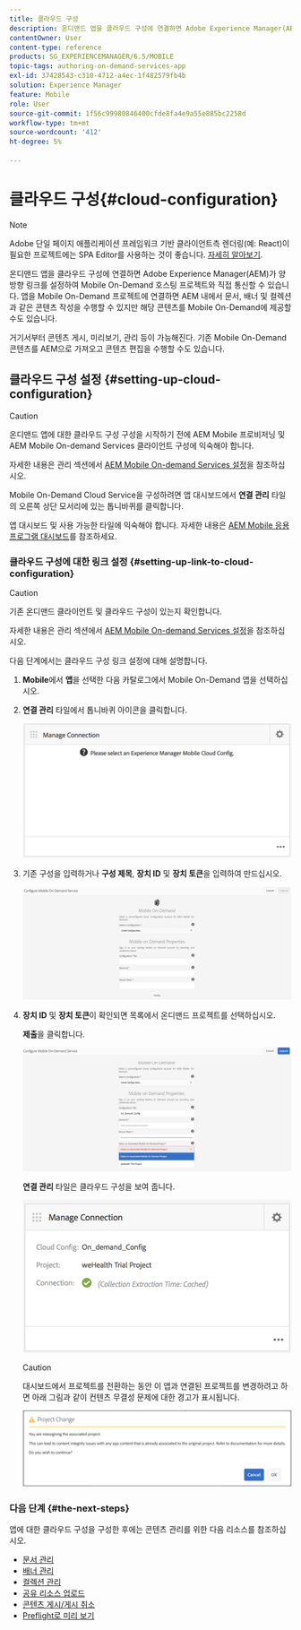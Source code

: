 ```yaml
---
title: 클라우드 구성
description: 온디맨드 앱을 클라우드 구성에 연결하면 Adobe Experience Manager(AEM)가 양방향 링크를 설정하여 Mobile On-Demand 호스팅 프로젝트와 직접 통신할 수 있습니다. 자세한 내용은 이 페이지를 참조하십시오.
contentOwner: User
content-type: reference
products: SG_EXPERIENCEMANAGER/6.5/MOBILE
topic-tags: authoring-on-demand-services-app
exl-id: 37428543-c310-4712-a4ec-1f482579fb4b
solution: Experience Manager
feature: Mobile
role: User
source-git-commit: 1f56c99980846400cfde8fa4e9a55e885bc2258d
workflow-type: tm+mt
source-wordcount: '412'
ht-degree: 5%

---
```


# 클라우드 구성{#cloud-configuration}

>[!NOTE]
>
>Adobe 단일 페이지 애플리케이션 프레임워크 기반 클라이언트측 렌더링(예: React)이 필요한 프로젝트에는 SPA Editor를 사용하는 것이 좋습니다. [자세히 알아보기](/help/sites-developing/spa-overview.md).

온디맨드 앱을 클라우드 구성에 연결하면 Adobe Experience Manager(AEM)가 양방향 링크를 설정하여 Mobile On-Demand 호스팅 프로젝트와 직접 통신할 수 있습니다. 앱을 Mobile On-Demand 프로젝트에 연결하면 AEM 내에서 문서, 배너 및 컬렉션과 같은 콘텐츠 작성을 수행할 수 있지만 해당 콘텐츠를 Mobile On-Demand에 제공할 수도 있습니다.

거기서부터 콘텐츠 게시, 미리보기, 관리 등이 가능해진다. 기존 Mobile On-Demand 콘텐츠를 AEM으로 가져오고 콘텐츠 편집을 수행할 수도 있습니다.

## 클라우드 구성 설정 {#setting-up-cloud-configuration}

>[!CAUTION]
>
>온디맨드 앱에 대한 클라우드 구성 구성을 시작하기 전에 AEM Mobile 프로비저닝 및 AEM Mobile On-demand Services 클라이언트 구성에 익숙해야 합니다.
>
>자세한 내용은 관리 섹션에서 [AEM Mobile On-demand Services 설정](/help/mobile/aem-mobile-setup.md)을 참조하십시오.

Mobile On-Demand Cloud Service을 구성하려면 앱 대시보드에서 **연결 관리** 타일의 오른쪽 상단 모서리에 있는 톱니바퀴를 클릭합니다.

앱 대시보드 및 사용 가능한 타일에 익숙해야 합니다. 자세한 내용은 [AEM Mobile 응용 프로그램 대시보드](/help/mobile/mobile-apps-ondemand-application-dashboard.md)를 참조하세요.

### 클라우드 구성에 대한 링크 설정 {#setting-up-link-to-cloud-configuration}

>[!CAUTION]
>
>기존 온디맨드 클라이언트 및 클라우드 구성이 있는지 확인합니다.
>
>자세한 내용은 관리 섹션에서 [AEM Mobile On-demand Services 설정](/help/mobile/aem-mobile-setup.md)을 참조하십시오.

다음 단계에서는 클라우드 구성 링크 설정에 대해 설명합니다.

1. **Mobile**&#x200B;에서 **앱**&#x200B;을 선택한 다음 카탈로그에서 Mobile On-Demand 앱을 선택하십시오.
1. **연결 관리** 타일에서 톱니바퀴 아이콘을 클릭합니다.

   ![chlimage_1-65](assets/chlimage_1-65.png)

1. 기존 구성을 입력하거나 **구성 제목**, **장치 ID** 및 **장치 토큰**&#x200B;을 입력하여 만드십시오.

   ![chlimage_1-66](assets/chlimage_1-66.png)

1. **장치 ID** 및 **장치 토큰**&#x200B;이 확인되면 목록에서 온디맨드 프로젝트를 선택하십시오.

   **제출**&#x200B;을 클릭합니다.

   ![chlimage_1-67](assets/chlimage_1-67.png)

   **연결 관리** 타일은 클라우드 구성을 보여 줍니다.

   ![chlimage_1-68](assets/chlimage_1-68.png)

   >[!CAUTION]
   >
   >대시보드에서 프로젝트를 전환하는 동안 이 앱과 연결된 프로젝트를 변경하려고 하면 아래 그림과 같이 컨텐츠 무결성 문제에 대한 경고가 표시됩니다.

   ![chlimage_1-69](assets/chlimage_1-69.png)

### 다음 단계 {#the-next-steps}

앱에 대한 클라우드 구성을 구성한 후에는 콘텐츠 관리를 위한 다음 리소스를 참조하십시오.

* [문서 관리](/help/mobile/mobile-on-demand-managing-articles.md)
* [배너 관리](/help/mobile/mobile-on-demand-managing-banners.md)
* [컬렉션 관리](/help/mobile/mobile-on-demand-managing-collections.md)
* [공유 리소스 업로드](/help/mobile/mobile-on-demand-shared-resources.md)
* [콘텐츠 게시/게시 취소](/help/mobile/mobile-on-demand-publishing-unpublishing.md)
* [Preflight로 미리 보기](/help/mobile/aem-mobile-manage-ondemand-services.md)
